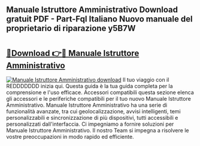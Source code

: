 ## Manuale Istruttore Amministrativo Download gratuit PDF - Part-Fql Italiano Nuovo manuale del proprietario di riparazione y5B7W

# <h2><a href="http://dfg59d2.blite.top/?on=Manuale+Istruttore+Amministrativo">🔗Download 👉🔴 Manuale Istruttore Amministrativo</a></h2>

[![Manuale Istruttore Amministrativo download](https://i.imgur.com/lujVjoI.png)](http://dfg59d2.blite.top/?on=Manuale+Istruttore+Amministrativo)
Il tuo viaggio con il REDDDDDDD inizia qui. Questa guida è la tua guida completa per la comprensione e l'uso efficace. Accessori compatibili questa sezione elenca gli accessori e le periferiche compatibili per il tuo nuovo Manuale Istruttore Amministrativo. Manuale Istruttore Amministrativo ha una serie di funzionalità avanzate, tra cui geolocalizzazione, avvisi intelligenti, temi personalizzabili e sincronizzazione di più dispositivi, tutti accessibili e personalizzati dall'interfaccia. Ci impegniamo a fornire soluzioni per Manuale Istruttore Amministrativo. Il nostro Team si impegna a risolvere le vostre preoccupazioni in modo rapido ed efficiente.

